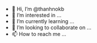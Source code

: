 - 👋 Hi, I’m @thanhnokb
- 👀 I’m interested in ...
- 🌱 I’m currently learning ...
- 💞️ I’m looking to collaborate on ...
- 📫 How to reach me ...

<!---
thanhnokb/thanhnokb is a ✨ special ✨ repository because its `README.md` (this file) appears on your GitHub profile.
You can click the Preview link to take a look at your changes.
--->
